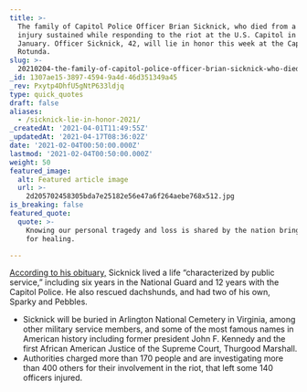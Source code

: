 ```yaml
---
title: >-
  The family of Capitol Police Officer Brian Sicknick, who died from a head
  injury sustained while responding to the riot at the U.S. Capitol in early
  January. Officer Sicknick, 42, will lie in honor this week at the Capitol
  Rotunda.
slug: >-
  20210204-the-family-of-capitol-police-officer-brian-sicknick-who-died-from-a-head-injury-sustained
_id: 1307ae15-3897-4594-9a4d-46d351349a45
_rev: Pxytp4DhfU5gNtP633ldjq
type: quick_quotes
draft: false
aliases:
  - /sicknick-lie-in-honor-2021/
_createdAt: '2021-04-01T11:49:55Z'
_updatedAt: '2021-04-17T08:36:02Z'
date: '2021-02-04T00:50:00.000Z'
lastmod: '2021-02-04T00:50:00.000Z'
weight: 50
featured_image:
  alt: Featured article image
  url: >-
    2d205702458305bda7e25182e56e47a6f264aebe768x512.jpg
is_breaking: false
featured_quote:
  quote: >-
    Knowing our personal tragedy and loss is shared by the nation brings hope
    for healing.

---
```

[According to his obituary,](https://www.dignitymemorial.com/obituaries/springfield-va/brian-sicknick-9992015) Sicknick lived a life “characterized by public service,” including six years in the National Guard and 12 years with the Capitol Police. He also rescued dachshunds, and had two of his own, Sparky and Pebbles.

* Sicknick will be buried in Arlington National Cemetery in Virginia, among other military service members, and some of the most famous names in American history including former president John F. Kennedy and the first African American Justice of the Supreme Court, Thurgood Marshall.
* Authorities charged more than 170 people and are investigating more than 400 others for their involvement in the riot, that left some 140 officers injured.